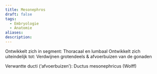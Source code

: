 ```yaml
---
title: Mesonephros
draft: false
tags:
  - Embryologie
  - Anatomie
aliases: 
description:
---
```



Ontwikkelt zich in segment: Thoracaal en lumbaal
Ontwikkelt zich uiteindelijk tot: Verdwijnen grotendeels & afvoerbuizen van de gonaden

Verwantte ducti (‘afvoerbuizen’): Ductus mesonephricus (Wolff)